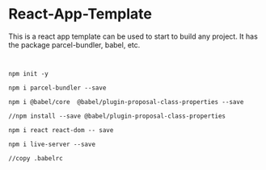 # React-App-Template
This is a react app template can be used to start to build any project. It has the package parcel-bundler, babel, etc. 

<pre>
<code>

npm init -y

npm i parcel-bundler --save

npm i @babel/core  @babel/plugin-proposal-class-properties --save

//npm install --save @babel/plugin-proposal-class-properties

npm i react react-dom -- save

npm i live-server --save 

//copy .babelrc 
</code>
</pre>
